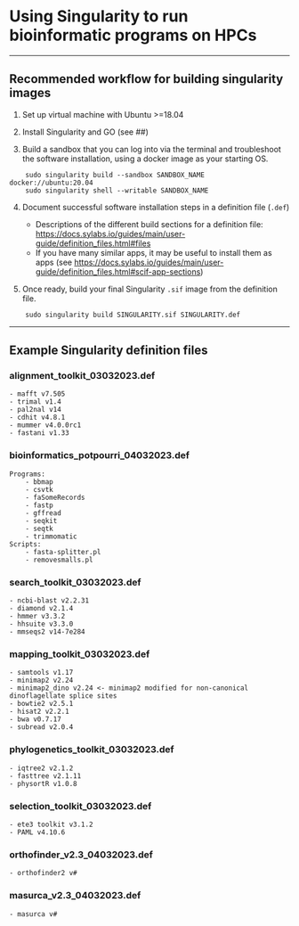 # Using Singularity to run bioinformatic programs on HPCs
---

## Recommended workflow for building singularity images

1. Set up virtual machine with Ubuntu >=18.04


2. Install Singularity and GO (see ##)


3. Build a sandbox that you can log into via the terminal and troubleshoot the software installation, using a docker image as your starting OS.

```
    sudo singularity build --sandbox SANDBOX_NAME docker://ubuntu:20.04
    sudo singularity shell --writable SANDBOX_NAME
```
4. Document successful software installation steps in a definition file (`.def`)
    - Descriptions of the different build sections for a definition file: https://docs.sylabs.io/guides/main/user-guide/definition_files.html#files
    - If you have many similar apps, it may be useful to install them as apps (see https://docs.sylabs.io/guides/main/user-guide/definition_files.html#scif-app-sections)
    
    
5. Once ready, build your final Singularity `.sif` image from the definition file.

```
    sudo singularity build SINGULARITY.sif SINGULARITY.def
```

--- 
## Example Singularity definition files

### alignment_toolkit_03032023.def
    - mafft v7.505
    - trimal v1.4
    - pal2nal v14
    - cdhit v4.8.1
    - mummer v4.0.0rc1
    - fastani v1.33
    
### bioinformatics_potpourri_04032023.def
    Programs:
        - bbmap
        - csvtk
        - faSomeRecords
        - fastp
        - gffread
        - seqkit
        - seqtk
        - trimmomatic
    Scripts:
        - fasta-splitter.pl
        - removesmalls.pl
    
### search_toolkit_03032023.def
    - ncbi-blast v2.2.31
    - diamond v2.1.4
    - hmmer v3.3.2
    - hhsuite v3.3.0
    - mmseqs2 v14-7e284

### mapping_toolkit_03032023.def
    - samtools v1.17
    - minimap2 v2.24
    - minimap2_dino v2.24 <- minimap2 modified for non-canonical dinoflagellate splice sites
    - bowtie2 v2.5.1
    - hisat2 v2.2.1
    - bwa v0.7.17
    - subread v2.0.4

### phylogenetics_toolkit_03032023.def
    - iqtree2 v2.1.2
    - fasttree v2.1.11
    - physortR v1.0.8
    
### selection_toolkit_03032023.def
    - ete3 toolkit v3.1.2
    - PAML v4.10.6

### orthofinder_v2.3_04032023.def
    - orthofinder2 v#

### masurca_v2.3_04032023.def
    - masurca v#
